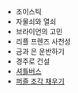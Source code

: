 - 조이스틱
- 자물쇠와 열쇠
- 브라이언의 고민
- 리플 프렌즈 사천성
- 금과 은 운반하기
- 경주로 건설
- [셔틀버스](https://school.programmers.co.kr/learn/courses/30/lessons/17678)
- [퍼즐 조각 채우기](https://school.programmers.co.kr/learn/courses/30/lessons/84021)
